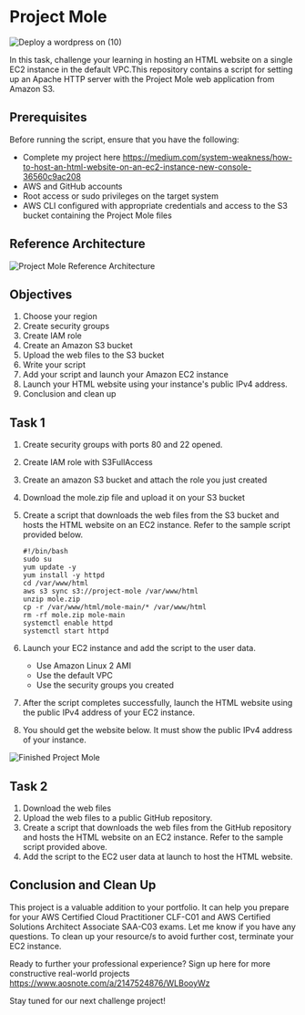# Project Mole

![Deploy a wordpress on (10)](https://github.com/e-miguel/Mole-Project-S3/assets/134418850/60935eda-1ce4-4068-bacd-f133d8a69d5e)

In this task, challenge your learning in hosting an HTML website on a single EC2 instance in the default VPC.This repository contains a script for setting up an Apache HTTP server with the Project Mole web application from Amazon S3.

## Prerequisites

Before running the script, ensure that you have the following:

- Complete my project here https://medium.com/system-weakness/how-to-host-an-html-website-on-an-ec2-instance-new-console-36560c9ac208
- AWS and GitHub accounts
- Root access or sudo privileges on the target system
- AWS CLI configured with appropriate credentials and access to the S3 bucket containing the Project Mole files

## Reference Architecture

![Project Mole Reference Architecture](https://github.com/e-miguel/Mole-Project-S3/assets/134418850/9dc446a9-ad4c-4057-84db-6db854513473)

## Objectives

1. Choose your region
2. Create security groups
3. Create IAM role
4. Create an Amazon S3 bucket
5. Upload the web files to the S3 bucket
6. Write your script
7. Add your script and launch your Amazon EC2 instance
8. Launch your HTML website using your instance's public IPv4 address.
9. Conclusion and clean up

## Task 1

1. Create security groups with ports 80 and 22 opened.
2. Create IAM role with S3FullAccess
3. Create an amazon S3 bucket and attach the role you just created
4. Download the mole.zip file and upload it on your S3 bucket
5. Create a script that downloads the web files from the S3 bucket and hosts the HTML website on an EC2 instance. Refer to the sample script provided below.

   ```shell
   #!/bin/bash
   sudo su
   yum update -y
   yum install -y httpd
   cd /var/www/html
   aws s3 sync s3://project-mole /var/www/html
   unzip mole.zip
   cp -r /var/www/html/mole-main/* /var/www/html
   rm -rf mole.zip mole-main
   systemctl enable httpd
   systemctl start httpd
   ```

6. Launch your EC2 instance and add the script to the user data.
   - Use Amazon Linux 2 AMI
   - Use the default VPC
   - Use the security groups you created

7. After the script completes successfully, launch the HTML website using the public IPv4 address of your EC2 instance.
8. You should get the website below. It must show the public IPv4 address of your instance.

![Finished Project Mole](https://github.com/e-miguel/Mole-Project-S3/assets/134418850/fcc78910-b190-48f0-a0c2-f00ece3abd38)

## Task 2

1. Download the web files
2. Upload the web files to a public GitHub repository.
3. Create a script that downloads the web files from the GitHub repository and hosts the HTML website on an EC2 instance. Refer to the sample script provided above.
4. Add the script to the EC2 user data at launch to host the HTML website.

## Conclusion and Clean Up

This project is a valuable addition to your portfolio. It can help you prepare for your AWS Certified Cloud Practitioner CLF-C01 and AWS Certified Solutions Architect Associate SAA-C03 exams. Let me know if you have any questions. To clean up your resource/s to avoid further cost, terminate your EC2 instance.

Ready to further your professional experience? Sign up here for more constructive real-world projects https://www.aosnote.com/a/2147524876/WLBooyWz

Stay tuned for our next challenge project!
